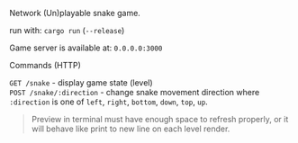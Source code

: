 Network (Un)playable snake game.

run with: `cargo run` (`--release`)

Game server is available at: `0.0.0.0:3000`

Commands (HTTP)

`GET /snake` - display game state (level)  
`POST /snake/:direction` - change snake movement direction where `:direction` is one of `left`, `right`, `bottom`, `down`, `top`, `up`.

> Preview in terminal must have enough space to refresh properly, or it will behave like print to new line on each level render.

